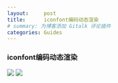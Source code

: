 ```yaml
---
layout:     post
title:      iconfont编码动态渲染
# summary: 为博客添加 Gitalk 评论插件
categories: Guides
---
```


###  iconfont编码动态渲染

![](https://raw.githubusercontent.com/Selenamona/Selenamona.github.io/master/assets/img/posts/icon1.jpg)
![](https://raw.githubusercontent.com/Selenamona/Selenamona.github.io/master/assets/img/posts/icon2.jpg)